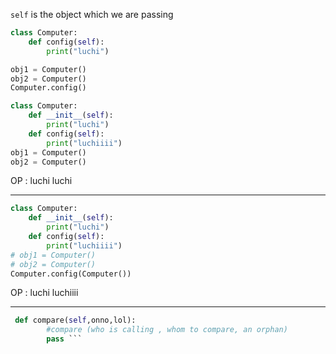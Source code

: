 `self` is the object which we are passing
```python
class Computer:
    def config(self):
        print("luchi")

obj1 = Computer()
obj2 = Computer()
Computer.config()
```

```python
class Computer:
    def __init__(self):
        print("luchi")
    def config(self):
        print("luchiiii")
obj1 = Computer()
obj2 = Computer()
```
OP : 
luchi
luchi

---
```python
class Computer:
    def __init__(self):
        print("luchi")
    def config(self):
        print("luchiiii")
# obj1 = Computer()
# obj2 = Computer()
Computer.config(Computer())
```
OP : luchi luchiiii

---

``` python
 def compare(self,onno,lol):
        #compare (who is calling , whom to compare, an orphan)
        pass ```
